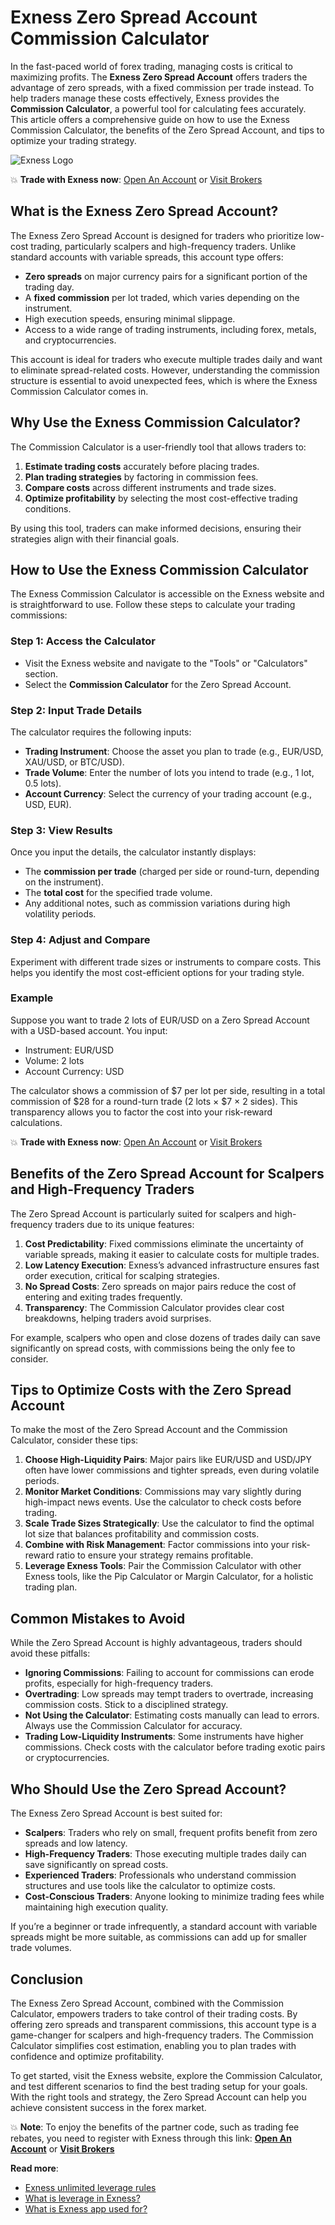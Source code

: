 # Exness Zero Spread Account Commission Calculator

In the fast-paced world of forex trading, managing costs is critical to maximizing profits. The **Exness Zero Spread Account** offers traders the advantage of zero spreads, with a fixed commission per trade instead. To help traders manage these costs effectively, Exness provides the **Commission Calculator**, a powerful tool for calculating fees accurately. This article offers a comprehensive guide on how to use the Exness Commission Calculator, the benefits of the Zero Spread Account, and tips to optimize your trading strategy.

![Exness Logo](https://d3dpet1g0ty5ed.cloudfront.net/ASIA_EN_625k_traders_choose_Exness_800x800.png)

💥 **Trade with Exness now**: [Open An Account](https://one.exnesstrack.org/boarding/sign-up/a/89rj8di4n7) or [Visit Brokers](https://one.exnesstrack.org/a/89rj8di4n7)

## What is the Exness Zero Spread Account?

The Exness Zero Spread Account is designed for traders who prioritize low-cost trading, particularly scalpers and high-frequency traders. Unlike standard accounts with variable spreads, this account type offers:

- **Zero spreads** on major currency pairs for a significant portion of the trading day.
- A **fixed commission** per lot traded, which varies depending on the instrument.
- High execution speeds, ensuring minimal slippage.
- Access to a wide range of trading instruments, including forex, metals, and cryptocurrencies.

This account is ideal for traders who execute multiple trades daily and want to eliminate spread-related costs. However, understanding the commission structure is essential to avoid unexpected fees, which is where the Exness Commission Calculator comes in.

## Why Use the Exness Commission Calculator?

The Commission Calculator is a user-friendly tool that allows traders to:

1. **Estimate trading costs** accurately before placing trades.
2. **Plan trading strategies** by factoring in commission fees.
3. **Compare costs** across different instruments and trade sizes.
4. **Optimize profitability** by selecting the most cost-effective trading conditions.

By using this tool, traders can make informed decisions, ensuring their strategies align with their financial goals.

## How to Use the Exness Commission Calculator

The Exness Commission Calculator is accessible on the Exness website and is straightforward to use. Follow these steps to calculate your trading commissions:

### Step 1: Access the Calculator
- Visit the Exness website and navigate to the "Tools" or "Calculators" section.
- Select the **Commission Calculator** for the Zero Spread Account.

### Step 2: Input Trade Details
The calculator requires the following inputs:
- **Trading Instrument**: Choose the asset you plan to trade (e.g., EUR/USD, XAU/USD, or BTC/USD).
- **Trade Volume**: Enter the number of lots you intend to trade (e.g., 1 lot, 0.5 lots).
- **Account Currency**: Select the currency of your trading account (e.g., USD, EUR).

### Step 3: View Results
Once you input the details, the calculator instantly displays:
- The **commission per trade** (charged per side or round-turn, depending on the instrument).
- The **total cost** for the specified trade volume.
- Any additional notes, such as commission variations during high volatility periods.

### Step 4: Adjust and Compare
Experiment with different trade sizes or instruments to compare costs. This helps you identify the most cost-efficient options for your trading style.

### Example
Suppose you want to trade 2 lots of EUR/USD on a Zero Spread Account with a USD-based account. You input:
- Instrument: EUR/USD
- Volume: 2 lots
- Account Currency: USD

The calculator shows a commission of $7 per lot per side, resulting in a total commission of $28 for a round-turn trade (2 lots × $7 × 2 sides). This transparency allows you to factor the cost into your risk-reward calculations.

💥 **Trade with Exness now**: [Open An Account](https://one.exnesstrack.org/boarding/sign-up/a/89rj8di4n7) or [Visit Brokers](https://one.exnesstrack.org/a/89rj8di4n7)

## Benefits of the Zero Spread Account for Scalpers and High-Frequency Traders

The Zero Spread Account is particularly suited for scalpers and high-frequency traders due to its unique features:

1. **Cost Predictability**: Fixed commissions eliminate the uncertainty of variable spreads, making it easier to calculate costs for multiple trades.
2. **Low Latency Execution**: Exness’s advanced infrastructure ensures fast order execution, critical for scalping strategies.
3. **No Spread Costs**: Zero spreads on major pairs reduce the cost of entering and exiting trades frequently.
4. **Transparency**: The Commission Calculator provides clear cost breakdowns, helping traders avoid surprises.

For example, scalpers who open and close dozens of trades daily can save significantly on spread costs, with commissions being the only fee to consider.

## Tips to Optimize Costs with the Zero Spread Account

To make the most of the Zero Spread Account and the Commission Calculator, consider these tips:

1. **Choose High-Liquidity Pairs**: Major pairs like EUR/USD and USD/JPY often have lower commissions and tighter spreads, even during volatile periods.
2. **Monitor Market Conditions**: Commissions may vary slightly during high-impact news events. Use the calculator to check costs before trading.
3. **Scale Trade Sizes Strategically**: Use the calculator to find the optimal lot size that balances profitability and commission costs.
4. **Combine with Risk Management**: Factor commissions into your risk-reward ratio to ensure your strategy remains profitable.
5. **Leverage Exness Tools**: Pair the Commission Calculator with other Exness tools, like the Pip Calculator or Margin Calculator, for a holistic trading plan.

## Common Mistakes to Avoid

While the Zero Spread Account is highly advantageous, traders should avoid these pitfalls:

- **Ignoring Commissions**: Failing to account for commissions can erode profits, especially for high-frequency traders.
- **Overtrading**: Low spreads may tempt traders to overtrade, increasing commission costs. Stick to a disciplined strategy.
- **Not Using the Calculator**: Estimating costs manually can lead to errors. Always use the Commission Calculator for accuracy.
- **Trading Low-Liquidity Instruments**: Some instruments have higher commissions. Check costs with the calculator before trading exotic pairs or cryptocurrencies.

## Who Should Use the Zero Spread Account?

The Exness Zero Spread Account is best suited for:

- **Scalpers**: Traders who rely on small, frequent profits benefit from zero spreads and low latency.
- **High-Frequency Traders**: Those executing multiple trades daily can save significantly on spread costs.
- **Experienced Traders**: Professionals who understand commission structures and use tools like the calculator to optimize costs.
- **Cost-Conscious Traders**: Anyone looking to minimize trading fees while maintaining high execution quality.

If you’re a beginner or trade infrequently, a standard account with variable spreads might be more suitable, as commissions can add up for smaller trade volumes.

## Conclusion

The Exness Zero Spread Account, combined with the Commission Calculator, empowers traders to take control of their trading costs. By offering zero spreads and transparent commissions, this account type is a game-changer for scalpers and high-frequency traders. The Commission Calculator simplifies cost estimation, enabling you to plan trades with confidence and optimize profitability.

To get started, visit the Exness website, explore the Commission Calculator, and test different scenarios to find the best trading setup for your goals. With the right tools and strategy, the Zero Spread Account can help you achieve consistent success in the forex market.

💥 **Note**: To enjoy the benefits of the partner code, such as trading fee rebates, you need to register with Exness through this link: **[Open An Account](https://one.exnesstrack.org/boarding/sign-up/a/89rj8di4n7)** or **[Visit Brokers](https://one.exnesstrack.org/a/89rj8di4n7)**

**Read more**:
- [Exness unlimited leverage rules](https://github.com/MarryMTP/Exness/blob/main/Exness%20Unlimited%20Leverage%20Rules%3A%20A%20Comprehensive%20Guide.md)
- [What is leverage in Exness?](https://github.com/MarryMTP/Exness/blob/main/What%20is%20Leverage%20in%20Exness%3F%20A%20Comprehensive%20Guide.md)
- [What is Exness app used for?](https://github.com/MarryMTP/Exness/blob/main/What%20is%20Exness%20App%20Used%20For%3F%20A%20Comprehensive%20Guide.md)
